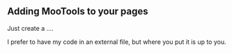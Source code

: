 Adding MooTools to your pages
-----------------------------

Just create a <script> tag in the head of your document that points to your copy of MooTools. After this tag add another one that either points to an external file with your own javascript that uses MooTools, or write it inline:

<code html>
<!DOCTYPE html PUBLIC "-//W3C//DTD XHTML 1.0 Transitional//EN"
"http://www.w3.org/TR/xhtml1/DTD/xhtml1-transitional.dtd">
<html xmlns="http://www.w3.org/1999/xhtml" xml:lang="en" lang="en" dir="ltr">
  <head profile="http://gmpg.org/xfn/11">
    <meta http-equiv="Content-Type" content="text/html; charset=UTF-8" />
    <title>Your title</title>
    <script type="text/javascript" src="mootools.js"></script>
    <script type="text/javascript" src="yourSiteCode.js"></script>
    <script type="text/javascript">
      //or write some code in-line
    </script>
  </head>
  <body>....</body>
</html>
</code>

I prefer to have my code in an external file, but where you put it is up to you.